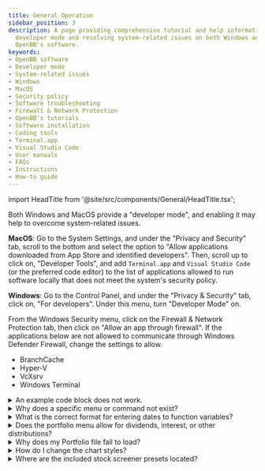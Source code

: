 ```yaml
---
title: General Operation
sidebar_position: 3
description: A page providing comprehensive tutorial and help information on enabling
  developer mode and resolving system-related issues on both Windows and MacOS for
  OpenBB's software.
keywords:
- OpenBB software
- Developer mode
- System-related issues
- Windows
- MacOS
- Security policy
- Software troubleshooting
- Firewall & Network Protection
- OpenBB's tutorials
- Software installation
- Coding tools
- Terminal.app
- Visual Studio Code
- User manuals
- FAQs
- Instructions
- How-to guide
---
```


import HeadTitle from '@site/src/components/General/HeadTitle.tsx';

<HeadTitle title="General Operation - Faqs | OpenBB SDK Docs" />

Both Windows and MacOS provide a "developer mode", and enabling it may help to overcome system-related issues.

**MacOS**: Go to the System Settings, and under the "Privacy and Security" tab, scroll to the bottom and select the option to "Allow applications downloaded from App Store and identified developers". Then, scroll up to click on, "Developer Tools", and add `Terminal.app` and `Visual Studio Code` (or the preferred code editor) to the list of applications allowed to run software locally that does not meet the system's security policy.

**Windows**: Go to the Control Panel, and under the "Privacy & Security" tab, click on, "For developers". Under this menu, turn "Developer Mode" on.

From the Windows Security menu, click on the Firewall & Network Protection tab, then click on "Allow an app through firewall". If the applications below are not allowed to communicate through Windows Defender Firewall, change the settings to allow.

- BranchCache
- Hyper-V
- VcXsrv
- Windows Terminal

<details><summary>An example code block does not work.</summary>

We try to keep example code up-to-date, but sometimes a specific example is left behind. Please submit a bug report and so that we are aware of the issue. Submit a bug report [here](https://openbb.co/support)

</details>

<details><summary>Why does a specific menu or command not exist?</summary>

It could be that you are running an outdated version in which the menu or command is not yet available. Please check the [installation guide](https://my.openbb.co/app/sdk/installation) to download the most recent release.

Do note that it is also possible that the menu or command has been deprecated. If this is oversight, please reach out to us [here](https://openbb.co/support).

</details>

<details><summary>What is the correct format for entering dates to function variables?</summary>

Dates should be entered as a string variable, inside of quotation marks, formatted as `%Y-%m-%d` (YYYY-MM-DD).

</details>

<details><summary>Does the portfolio menu allow for dividends, interest, or other distributions?</summary>

Currently, this is only possible by manually updating the portfolio file.

</details>

<details><summary>Why does my Portfolio file fail to load?</summary>

This can be the result of a formatting error, check the file in a simple text editor to observe any abnormalities in the formatting; or, it could be a bug - check the [GitHub issues page](https://github.com/OpenBB-finance/OpenBBTerminal/issues) for similar errors.

- Check that all the necessary column titles are present.
- Inspect the file to see if cells left blank have been filled unintentionally with 0 or NaN values.
- A particular asset may not be able to load data. Check for valid historical data from the Stocks menu.
- Format ticker symbols according to yFinance naming convention.
- All dates must be entered as YYYY-MM-DD.
- Transactions dated for today will fail to load historical data.
- MacOS users should attempt to avoid using the Numbers application as it has a habit of changing the formatting while saving.
Files can be formatted as either `.csv` or `.xlsx` files, and the required column headers are:

`[Date,Type,Ticker,Side,Price,Quantity,Fees,Investment,Currency,Sector,Industry,Country,Region]`

See the guide [here](/sdk/data-available/portfolio/introduction) for more information.

</details>

<details><summary>How do I change the chart styles?</summary>

Place style sheets in this folder: `OpenBBUserData/styles/user`

To select the light themes:

```python
from openbb_terminal.sdk import TerminalStyle
theme = TerminalStyle("light", "light", "light")
```

To select the dark themes:

```python
from openbb_terminal.sdk import TerminalStyle
theme = TerminalStyle("dark", "dark", "dark")
```

</details>

<details><summary>Where are the included stock screener presets located?</summary>

The files are located in the folder with the code, under:

`~/openbb_terminal/miscellaneous/stocks/screener`

Alternatively, the source code on GitHub is [here](https://github.com/OpenBB-finance/OpenBBTerminal/tree/develop/openbb_terminal/miscellaneous/stocks/screener)

</details>
